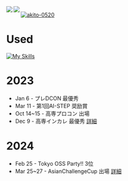 <div>
  <a href="https://github.com/anuraghazra/github-readme-stats">
    <img align="left" src="https://github-readme-stats.vercel.app/api?username=akito-0520&count_private=true&show_icons=true&locale=ja" />
  </a>
  <a href="https://github.com/anuraghazra/github-readme-stats">    
    <img align="left" src="https://github-readme-stats.vercel.app/api/top-langs/?username=akito-0520&hide=jupyter%20notebook,shaderlab,tex,c%23&langs_count=9&locale=ja" />
  </a>
</div>

<p align="left">
  <a href="https://github.com/ryo-ma/github-profile-trophy">
    <img src="https://github-profile-trophy.vercel.app/?username=akito-0520" alt="akito-0520" />
  </a>
</p>

# Used

[![My Skills](https://skillicons.dev/icons?i=c,css,html,java,js,mysql,php,py,react,arduino)](https://skillicons.dev)

# 2023
- Jan 6 - プレDCON 最優秀
- Mar 11 - 第1回AI-STEP 奨励賞
- Oct 14~15 - 高専プロコン 出場
- Dec 9 - 高専インカレ 最優秀 [詳細](https://www.smbcnikko.co.jp/news/release/2023/pdf/231218_01.pdf)

# 2024
- Feb 25 - Tokyo OSS Party!! 3位
- Mar 25~27 - AsianChallengeCup 出場 [詳細](https://github.com/AsianBridge/acc001_team_c.git)
